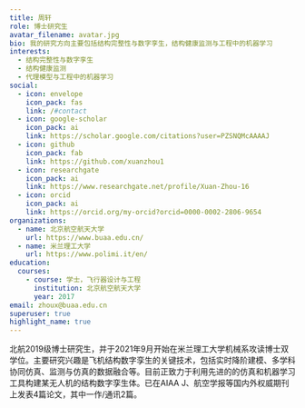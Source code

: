 ```yaml
---
title: 周轩
role: 博士研究生
avatar_filename: avatar.jpg
bio: 我的研究方向主要包括结构完整性与数字孪生，结构健康监测与工程中的机器学习
interests:
  - 结构完整性与数字孪生
  - 结构健康监测
  - 代理模型与工程中的机器学习
social:
  - icon: envelope
    icon_pack: fas
    link: /#contact
  - icon: google-scholar
    icon_pack: ai
    link: https://scholar.google.com/citations?user=PZSNQMcAAAAJ
  - icon: github
    icon_pack: fab
    link: https://github.com/xuanzhou1
  - icon: researchgate
    icon_pack: ai
    link: https://www.researchgate.net/profile/Xuan-Zhou-16
  - icon: orcid
    icon_pack: ai
    link: https://orcid.org/my-orcid?orcid=0000-0002-2806-9654
organizations:
  - name: 北京航空航天大学
    url: https://www.buaa.edu.cn/
  - name: 米兰理工大学
    url: https://www.polimi.it/en/
education:
  courses:
    - course: 学士，飞行器设计与工程
      institution: 北京航空航天大学
      year: 2017
email: zhoux@buaa.edu.cn
superuser: true
highlight_name: true
---
```

北航2019级博士研究生，并于2021年9月开始在米兰理工大学机械系攻读博士双学位。主要研究兴趣是飞机结构数字孪生的关键技术，包括实时降阶建模、多学科协同仿真、监测与仿真的数据融合等。目前正致力于利用先进的的仿真和机器学习工具构建某无人机的结构数字孪生体。已在AIAA J、航空学报等国内外权威期刊上发表4篇论文，其中一作/通讯2篇。

<!-- {{< icon name="download" pack="fas" >}} Download my {{< staticref "uploads/demo_resume.pdf" "newtab" >}}resumé{{< /staticref >}}-->
